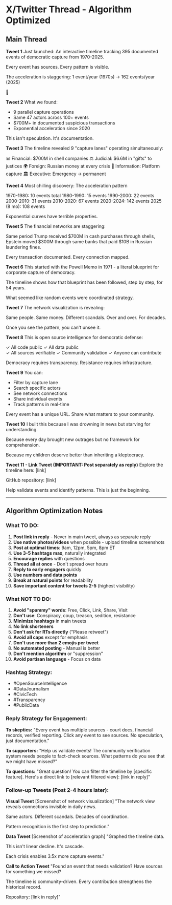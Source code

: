 # X/Twitter Thread - Algorithm Optimized

## Main Thread

**Tweet 1**
Just launched: An interactive timeline tracking 395 documented events of democratic capture from 1970-2025.

Every event has sources. Every pattern is visible.

The acceleration is staggering: 1 event/year (1970s) → 162 events/year (2025)

🧵

**Tweet 2**
What we found:
- 9 parallel capture operations
- Same 47 actors across 100+ events
- $700M+ in documented suspicious transactions
- Exponential acceleration since 2020

This isn't speculation. It's documentation.

**Tweet 3**
The timeline revealed 9 "capture lanes" operating simultaneously:

📊 Financial: $700M in shell companies
⚖️ Judicial: $6.6M in "gifts" to justices
🌍 Foreign: Russian money at every crisis
📱 Information: Platform capture
🏛️ Executive: Emergency → permanent

**Tweet 4**
Most chilling discovery: The acceleration pattern

1970-1980: 10 events total
1980-1990: 15 events
1990-2000: 22 events
2000-2010: 31 events
2010-2020: 67 events
2020-2024: 142 events
2025 (8 mo): 108 events

Exponential curves have terrible properties.

**Tweet 5**
The financial networks are staggering:

Same period Trump received $700M in cash purchases through shells, Epstein moved $300M through same banks that paid $10B in Russian laundering fines.

Every transaction documented. Every connection mapped.

**Tweet 6**
This started with the Powell Memo in 1971 - a literal blueprint for corporate capture of democracy.

The timeline shows how that blueprint has been followed, step by step, for 54 years.

What seemed like random events were coordinated strategy.

**Tweet 7**
The network visualization is revealing:

Same people. Same money. Different scandals.
Over and over. For decades.

Once you see the pattern, you can't unsee it.

**Tweet 8**
This is open source intelligence for democratic defense:

✓ All code public
✓ All data public  
✓ All sources verifiable
✓ Community validation
✓ Anyone can contribute

Democracy requires transparency. Resistance requires infrastructure.

**Tweet 9**
You can:
- Filter by capture lane
- Search specific actors
- See network connections
- Share individual events
- Track patterns in real-time

Every event has a unique URL. Share what matters to your community.

**Tweet 10**
I built this because I was drowning in news but starving for understanding.

Because every day brought new outrages but no framework for comprehension.

Because my children deserve better than inheriting a kleptocracy.

**Tweet 11 - Link Tweet (IMPORTANT: Post separately as reply)**
Explore the timeline here:
[link]

GitHub repository:
[link]

Help validate events and identify patterns. This is just the beginning.

---

## Algorithm Optimization Notes

### What TO DO:
1. **Post link in reply** - Never in main tweet, always as separate reply
2. **Use native photos/videos** when possible - upload timeline screenshots
3. **Post at optimal times**: 9am, 12pm, 5pm, 8pm ET
4. **Use 3-5 hashtags max**, naturally integrated
5. **Encourage replies** with questions
6. **Thread all at once** - Don't spread over hours
7. **Reply to early engagers** quickly
8. **Use numbers and data points**
9. **Break at natural points** for readability
10. **Save important content for tweets 2-5** (highest visibility)

### What NOT TO DO:
1. **Avoid "spammy" words**: Free, Click, Link, Share, Visit
2. **Don't use**: Conspiracy, coup, treason, sedition, resistance
3. **Minimize hashtags** in main tweets
4. **No link shorteners**
5. **Don't ask for RTs directly** ("Please retweet")
6. **Avoid all caps** except for emphasis
7. **Don't use more than 2 emojis per tweet**
8. **No automated posting** - Manual is better
9. **Don't mention algorithm** or "suppression"
10. **Avoid partisan language** - Focus on data

### Hashtag Strategy:
- #OpenSourceIntelligence
- #DataJournalism
- #CivicTech
- #Transparency
- #PublicData

### Reply Strategy for Engagement:

**To skeptics:**
"Every event has multiple sources - court docs, financial records, verified reporting. Click any event to see sources. No speculation, just documentation."

**To supporters:**
"Help us validate events! The community verification system needs people to fact-check sources. What patterns do you see that we might have missed?"

**To questions:**
"Great question! You can filter the timeline by [specific feature]. Here's a direct link to [relevant filtered view]: [link in reply]"

### Follow-up Tweets (Post 2-4 hours later):

**Visual Tweet**
[Screenshot of network visualization]
"The network view reveals connections invisible in daily news.

Same actors. Different scandals. Decades of coordination.

Pattern recognition is the first step to prediction."

**Data Tweet**
[Screenshot of acceleration graph]
"Graphed the timeline data. 

This isn't linear decline. It's cascade.

Each crisis enables 3.5x more capture events."

**Call to Action Tweet**
"Found an event that needs validation? Have sources for something we missed?

The timeline is community-driven. Every contribution strengthens the historical record.

Repository: [link in reply]"